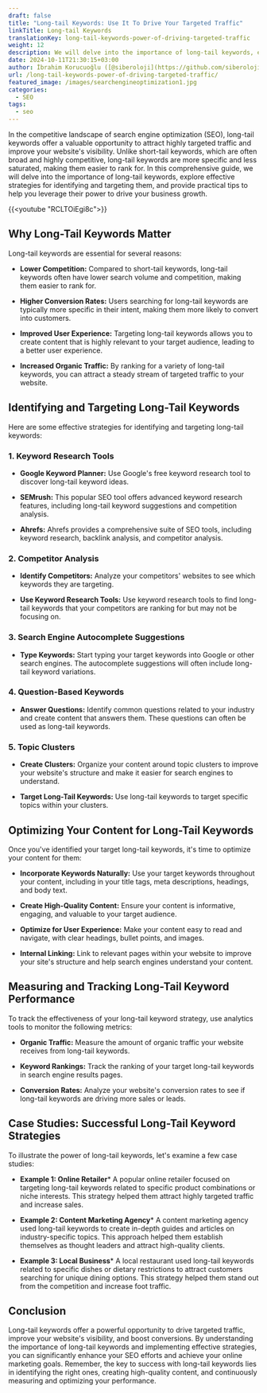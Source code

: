 ```yaml
---
draft: false
title: "Long-tail Keywords: Use It To Drive Your Targeted Traffic"
linkTitle: Long-tail Keywords
translationKey: long-tail-keywords-power-of-driving-targeted-traffic
weight: 12
description: We will delve into the importance of long-tail keywords, explore effective strategies for identifying and targeting them.
date: 2024-10-11T21:30:15+03:00
author: İbrahim Korucuoğlu ([@siberoloji](https://github.com/siberoloji))
url: /long-tail-keywords-power-of-driving-targeted-traffic/
featured_image: /images/searchengineoptimization1.jpg
categories:
  - SEO
tags:
  - seo
---
```

In the competitive landscape of search engine optimization (SEO), long-tail keywords offer a valuable opportunity to attract highly targeted traffic and improve your website's visibility. Unlike short-tail keywords, which are often broad and highly competitive, long-tail keywords are more specific and less saturated, making them easier to rank for. In this comprehensive guide, we will delve into the importance of long-tail keywords, explore effective strategies for identifying and targeting them, and provide practical tips to help you leverage their power to drive your business growth.

{{<youtube "RCLTOiEgi8c">}}

## Why Long-Tail Keywords Matter

Long-tail keywords are essential for several reasons:

* **Lower Competition:** Compared to short-tail keywords, long-tail keywords often have lower search volume and competition, making them easier to rank for.

* **Higher Conversion Rates:** Users searching for long-tail keywords are typically more specific in their intent, making them more likely to convert into customers.

* **Improved User Experience:** Targeting long-tail keywords allows you to create content that is highly relevant to your target audience, leading to a better user experience.

* **Increased Organic Traffic:** By ranking for a variety of long-tail keywords, you can attract a steady stream of targeted traffic to your website.
  
## Identifying and Targeting Long-Tail Keywords

Here are some effective strategies for identifying and targeting long-tail keywords:

### **1. Keyword Research Tools**

* **Google Keyword Planner:** Use Google's free keyword research tool to discover long-tail keyword ideas.

* **SEMrush:** This popular SEO tool offers advanced keyword research features, including long-tail keyword suggestions and competition analysis.

* **Ahrefs:** Ahrefs provides a comprehensive suite of SEO tools, including keyword research, backlink analysis, and competitor analysis.

### **2. Competitor Analysis**

* **Identify Competitors:** Analyze your competitors' websites to see which keywords they are targeting.

* **Use Keyword Research Tools:** Use keyword research tools to find long-tail keywords that your competitors are ranking for but may not be focusing on.

### **3. Search Engine Autocomplete Suggestions**

* **Type Keywords:** Start typing your target keywords into Google or other search engines. The autocomplete suggestions will often include long-tail keyword variations.

### **4. Question-Based Keywords**

* **Answer Questions:** Identify common questions related to your industry and create content that answers them. These questions can often be used as long-tail keywords.

### **5. Topic Clusters**

* **Create Clusters:** Organize your content around topic clusters to improve your website's structure and make it easier for search engines to understand.

* **Target Long-Tail Keywords:** Use long-tail keywords to target specific topics within your clusters.

## Optimizing Your Content for Long-Tail Keywords

Once you've identified your target long-tail keywords, it's time to optimize your content for them:

* **Incorporate Keywords Naturally:** Use your target keywords throughout your content, including in your title tags, meta descriptions, headings, and body text.

* **Create High-Quality Content:** Ensure your content is informative, engaging, and valuable to your target audience.

* **Optimize for User Experience:** Make your content easy to read and navigate, with clear headings, bullet points, and images.

* **Internal Linking:** Link to relevant pages within your website to improve your site's structure and help search engines understand your content.
  
## Measuring and Tracking Long-Tail Keyword Performance

To track the effectiveness of your long-tail keyword strategy, use analytics tools to monitor the following metrics:

* **Organic Traffic:** Measure the amount of organic traffic your website receives from long-tail keywords.

* **Keyword Rankings:** Track the ranking of your target long-tail keywords in search engine results pages.

* **Conversion Rates:** Analyze your website's conversion rates to see if long-tail keywords are driving more sales or leads.

## Case Studies: Successful Long-Tail Keyword Strategies

To illustrate the power of long-tail keywords, let's examine a few case studies:

* **Example 1: Online Retailer*** A popular online retailer focused on targeting long-tail keywords related to specific product combinations or niche interests. This strategy helped them attract highly targeted traffic and increase sales.

* **Example 2: Content Marketing Agency*** A content marketing agency used long-tail keywords to create in-depth guides and articles on industry-specific topics. This approach helped them establish themselves as thought leaders and attract high-quality clients.

* **Example 3: Local Business*** A local restaurant used long-tail keywords related to specific dishes or dietary restrictions to attract customers searching for unique dining options. This strategy helped them stand out from the competition and increase foot traffic.

## Conclusion

Long-tail keywords offer a powerful opportunity to drive targeted traffic, improve your website's visibility, and boost conversions. By understanding the importance of long-tail keywords and implementing effective strategies, you can significantly enhance your SEO efforts and achieve your online marketing goals. Remember, the key to success with long-tail keywords lies in identifying the right ones, creating high-quality content, and continuously measuring and optimizing your performance.
